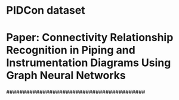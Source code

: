 # PIDCon dataset
# Paper: Connectivity Relationship Recognition in Piping and Instrumentation Diagrams Using Graph Neural Networks
##########################################


